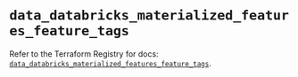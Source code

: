 # `data_databricks_materialized_features_feature_tags`

Refer to the Terraform Registry for docs: [`data_databricks_materialized_features_feature_tags`](https://registry.terraform.io/providers/databricks/databricks/1.94.0/docs/data-sources/materialized_features_feature_tags).
